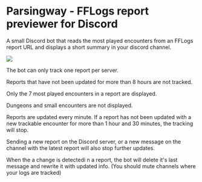 # Parsingway - FFLogs report previewer for Discord

A small Discord bot that reads the most played encounters from an FFLogs report URL and displays a short summary in your discord channel.

<img src="https://i.imgur.com/PITHrG7.png">

The bot can only track one report per server.

Reports that have not been updated for more than 8 hours are not tracked.

Only the 7 most played encounters in a report are displayed.

Dungeons and small encounters are not displayed. 

Reports are updated every minute. If a report has not been updated with a new trackable encounter for more than 1 hour and 30 minutes, the tracking will stop.

Sending a new report on the Discord server, or a new message on the channel with the latest report will also stop further updates.

When the a change is detectedi n a report, the bot will delete it's last message and rewrite it with updated info. (You should mute channels where your logs are tracked)
